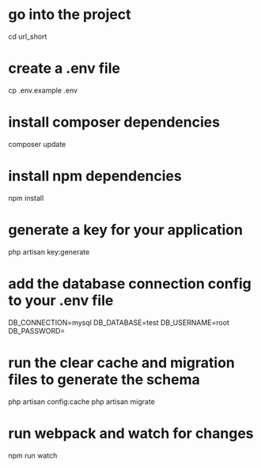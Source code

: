 # go into the project
cd url_short

# create a .env file
cp .env.example .env

# install composer dependencies
composer update

# install npm dependencies
npm install

# generate a key for your application
php artisan key:generate

# add the database connection config to your .env file
DB_CONNECTION=mysql
DB_DATABASE=test
DB_USERNAME=root
DB_PASSWORD=

# run the clear cache and migration files to generate the schema
php artisan config:cache
php artisan migrate

# run webpack and watch for changes
npm run watch

